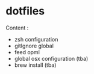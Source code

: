 dotfiles
========

Content :

* zsh configuration
* gitIgnore global
* feed opml
* global osx configuration (tba)
* brew install (tba)